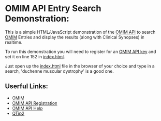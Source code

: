 OMIM API Entry Search Demonstration:
====================================

This is a simple HTML/JavaScript demonstration of the [OMIM API](http://omim.org/help/api) 
to search [OMIM](http://omim.org/) Entries and display the results (along with Clinical Synopses)
in realtime.

To run this demonstration you will need to register for an [OMIM API key](http://omim.org/api) 
and set it on line 152 in [index.html](./index.html#L152).

Just open up the [index.html](./index.html) file in the browser of your choice
and type in a search, 'duchenne muscular dystrophy' is a good one.



Userful Links:
--------------

- [OMIM](http://omim.org/)
- [OMIM API Registration](http://omim.org/api)
- [OMIM API Help](http://omim.org/help/api)
- [QTip2](http://qtip2.com)





